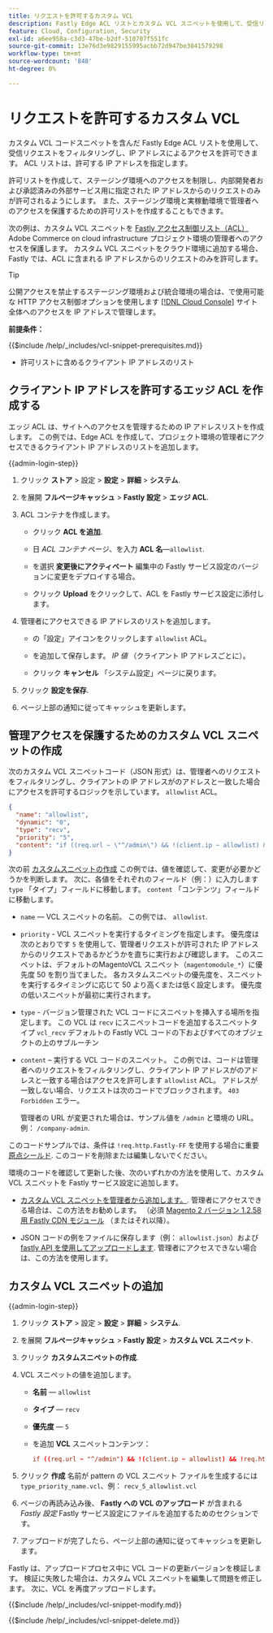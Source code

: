 ```yaml
---
title: リクエストを許可するカスタム VCL
description: Fastly Edge ACL リストとカスタム VCL スニペットを使用して、受信リクエストをフィルタリングし、によってAdobe Commerce サイトの IP アドレスでアクセスを許可します。
feature: Cloud, Configuration, Security
exl-id: a6ee958a-c3d3-47be-b2df-510707f551fc
source-git-commit: 13e76d3e9829155995acbb72d947be3041579298
workflow-type: tm+mt
source-wordcount: '848'
ht-degree: 0%

---
```


# リクエストを許可するカスタム VCL

カスタム VCL コードスニペットを含んだ Fastly Edge ACL リストを使用して、受信リクエストをフィルタリングし、IP アドレスによるアクセスを許可できます。 ACL リストは、許可する IP アドレスを指定します。

許可リストを作成して、ステージング環境へのアクセスを制限し、内部開発者および承認済みの外部サービス用に指定された IP アドレスからのリクエストのみが許可されるようにします。 また、ステージング環境と実稼動環境で管理者へのアクセスを保護するための許可リストを作成することもできます。

次の例は、カスタム VCL スニペットを [Fastly アクセス制御リスト（ACL）](https://docs.fastly.com/guides/access-control-lists/about-acls) Adobe Commerce on cloud infrastructure プロジェクト環境の管理者へのアクセスを保護します。 カスタム VCL スニペットをクラウド環境に追加する場合、Fastly では、ACL に含まれる IP アドレスからのリクエストのみを許可します。

>[!TIP]
>
>公開アクセスを禁止するステージング環境および統合環境の場合は、で使用可能な HTTP アクセス制御オプションを使用します [[!DNL Cloud Console]](../project/overview.md#access-the-project-web-interface) サイト全体へのアクセスを IP アドレスで管理します。

**前提条件：**


{{$include /help/_includes/vcl-snippet-prerequisites.md}}

- 許可リストに含めるクライアント IP アドレスのリスト

## クライアント IP アドレスを許可するエッジ ACL を作成する

エッジ ACL は、サイトへのアクセスを管理するための IP アドレスリストを作成します。 この例では、Edge ACL を作成して、プロジェクト環境の管理者にアクセスできるクライアント IP アドレスのリストを追加します。

{{admin-login-step}}

1. クリック **ストア** > 設定 > **設定** > **詳細** > **システム**.

1. を展開 **フルページキャッシュ** > **Fastly 設定** > **エッジ ACL**.

1. ACL コンテナを作成します。

   - クリック **ACL を追加**.

   - 日 *ACL コンテナ* ページ、を入力 **ACL 名**—`allowlist`.

   - を選択 **変更後にアクティベート** 編集中の Fastly サービス設定のバージョンに変更をデプロイする場合。

   - クリック **Upload** をクリックして、ACL を Fastly サービス設定に添付します。

1. 管理者にアクセスできる IP アドレスのリストを追加します。

   - の「設定」アイコンをクリックします `allowlist` ACL。

   - を追加して保存します。 *IP 値* （クライアント IP アドレスごとに）。

   - クリック **キャンセル** 「システム設定」ページに戻ります。

1. クリック **設定を保存**.

1. ページ上部の通知に従ってキャッシュを更新します。

## 管理アクセスを保護するためのカスタム VCL スニペットの作成

次のカスタム VCL スニペットコード（JSON 形式）は、管理者へのリクエストをフィルタリングし、クライアントの IP アドレスがのアドレスと一致した場合にアクセスを許可するロジックを示しています。 `allowlist` ACL。

```json
{
  "name": "allowlist",
  "dynamic": "0",
  "type": "recv",
  "priority": "5",
  "content": "if ((req.url ~ \"^/admin\") && !(client.ip ~ allowlist) && !req.http.Fastly-FF) { error 403 \"Forbidden\"; }"
}
```

次の前 [カスタムスニペットの作成](https://experienceleague.adobe.com/docs/commerce-cloud-service/user-guide/cdn/custom-vcl-snippets/fastly-vcl-allowlist.html#add-the-custom-vcl-snippet) この例では、値を確認して、変更が必要かどうかを判断します。 次に、各値をそれぞれのフィールド（例：）に入力します `type` 「タイプ」フィールドに移動します。 `content` 「コンテンツ」フィールドに移動します。

- `name` — VCL スニペットの名前。 この例では、 `allowlist`.

- `priority` - VCL スニペットを実行するタイミングを指定します。 優先度は次のとおりです `5` を使用して、管理者リクエストが許可された IP アドレスからのリクエストであるかどうかを直ちに実行および確認します。 このスニペットは、デフォルトのMagentoVCL スニペット（`magentomodule_*`）に優先度 50 を割り当てました。 各カスタムスニペットの優先度を、スニペットを実行するタイミングに応じて 50 より高くまたは低く設定します。 優先度の低いスニペットが最初に実行されます。

- `type` - バージョン管理された VCL コードにスニペットを挿入する場所を指定します。 この VCL は `recv` にスニペットコードを追加するスニペットタイプ `vcl_recv` デフォルトの Fastly VCL コードの下およびすべてのオブジェクトの上のサブルーチン

- `content`  – 実行する VCL コードのスニペット。 この例では、コードは管理者へのリクエストをフィルタリングし、クライアント IP アドレスがのアドレスと一致する場合はアクセスを許可します `allowlist` ACL。 アドレスが一致しない場合、リクエストは次のコードでブロックされます。 `403 Forbidden` エラー。

  管理者の URL が変更された場合は、サンプル値を `/admin` と環境の URL。 例： `/company-admin`.

このコードサンプルでは、条件は `!req.http.Fastly-FF` を使用する場合に重要 [原点シールド](fastly-custom-cache-configuration.md#configure-back-ends-and-origin-shielding). このコードを削除または編集しないでください。

環境のコードを確認して更新した後、次のいずれかの方法を使用して、カスタム VCL スニペットを Fastly サービス設定に追加します。

- [カスタム VCL スニペットを管理者から追加します。](#add-the-custom-vcl-snippet). 管理者にアクセスできる場合は、この方法をお勧めします。 （必須 [Magento 2 バージョン 1.2.58 用 Fastly CDN モジュール](fastly-configuration.md#upgrade) （またはそれ以降）。

- JSON コードの例をファイルに保存します（例： `allowlist.json`）および [fastly API を使用してアップロードします](fastly-vcl-custom-snippets.md#manage-custom-vcl-snippets-using-the-api). 管理者にアクセスできない場合は、この方法を使用します。

## カスタム VCL スニペットの追加

{{admin-login-step}}

1. クリック **ストア** > 設定 > **設定** > **詳細** > **システム**.

1. を展開 **フルページキャッシュ** > **Fastly 設定** > **カスタム VCL スニペット**.

1. クリック **カスタムスニペットの作成**.

1. VCL スニペットの値を追加します。

   - **名前** — `allowlist`

   - **タイプ** — `recv`

   - **優先度** — `5`

   - を追加 **VCL** スニペットコンテンツ：

     ```conf
     if ((req.url ~ "^/admin") && !(client.ip ~ allowlist) && !req.http.Fastly-FF) { error 403 "Forbidden";}
     ```

1. クリック **作成** 名前が pattern の VCL スニペット ファイルを生成するには `type_priority_name.vcl`、例： `recv_5_allowlist.vcl`

1. ページの再読み込み後、 **Fastly への VCL のアップロード** が含まれる *Fastly 設定* Fastly サービス設定にファイルを追加するためのセクションです。

1. アップロードが完了したら、ページ上部の通知に従ってキャッシュを更新します。

Fastly は、アップロードプロセス中に VCL コードの更新バージョンを検証します。 検証に失敗した場合は、カスタム VCL スニペットを編集して問題を修正します。 次に、VCL を再度アップロードします。

{{$include /help/_includes/vcl-snippet-modify.md}}

{{$include /help/_includes/vcl-snippet-delete.md}}
